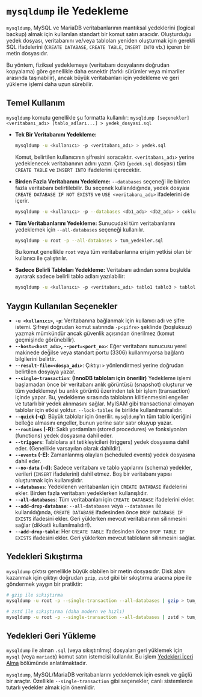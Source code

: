 # `mysqldump` ile Yedekleme

`mysqldump`, MySQL ve MariaDB veritabanlarının mantıksal yedeklerini (logical backup) almak için kullanılan standart bir komut satırı aracıdır. Oluşturduğu yedek dosyası, veritabanını ve/veya tabloları yeniden oluşturmak için gerekli SQL ifadelerini (`CREATE DATABASE`, `CREATE TABLE`, `INSERT INTO` vb.) içeren bir metin dosyasıdır.

Bu yöntem, fiziksel yedeklemeye (veritabanı dosyalarını doğrudan kopyalama) göre genellikle daha esnektir (farklı sürümler veya mimariler arasında taşınabilir), ancak büyük veritabanları için yedekleme ve geri yükleme işlemi daha uzun sürebilir.

## Temel Kullanım

`mysqldump` komutu genellikle şu formatta kullanılır:
`mysqldump [seçenekler] <veritabanı_adı> [tablo_adları...] > yedek_dosyasi.sql`

*   **Tek Bir Veritabanını Yedekleme:**
    ```bash
    mysqldump -u <kullanıcı> -p <veritabanı_adı> > yedek.sql
    ```
    Komut, belirtilen kullanıcının şifresini soracaktır. `<veritabanı_adı>` yerine yedeklenecek veritabanının adını yazın. Çıktı (`yedek.sql` dosyası) tüm `CREATE TABLE` ve `INSERT INTO` ifadelerini içerecektir.

*   **Birden Fazla Veritabanını Yedekleme:**
    `--databases` seçeneği ile birden fazla veritabanı belirtilebilir. Bu seçenek kullanıldığında, yedek dosyası `CREATE DATABASE IF NOT EXISTS` ve `USE <veritabanı_adı>` ifadelerini de içerir.
    ```bash
    mysqldump -u <kullanıcı> -p --databases <db1_adı> <db2_adı> > coklu_yedek.sql
    ```

*   **Tüm Veritabanlarını Yedekleme:**
    Sunucudaki tüm veritabanlarını yedeklemek için `--all-databases` seçeneği kullanılır.
    ```bash
    mysqldump -u root -p --all-databases > tum_yedekler.sql
    ```
    Bu komut genellikle `root` veya tüm veritabanlarına erişim yetkisi olan bir kullanıcı ile çalıştırılır.

*   **Sadece Belirli Tabloları Yedekleme:**
    Veritabanı adından sonra boşlukla ayırarak sadece belirli tablo adları yazılabilir:
    ```bash
    mysqldump -u <kullanıcı> -p <veritabanı_adı> tablo1 tablo3 > tablolar_yedek.sql
    ```

## Yaygın Kullanılan Seçenekler

*   **`-u <kullanıcı>`, `-p`**: Veritabanına bağlanmak için kullanıcı adı ve şifre istemi. Şifreyi doğrudan komut satırında `-p<şifre>` şeklinde (boşluksuz) yazmak mümkündür ancak güvenlik açısından önerilmez (komut geçmişinde görünebilir).
*   **`--host=<host_adı>`, `--port=<port_no>`**: Eğer veritabanı sunucusu yerel makinede değilse veya standart portu (3306) kullanmıyorsa bağlantı bilgilerini belirtir.
*   **`--result-file=<dosya_adı>`**: Çıktıyı `>` yönlendirmesi yerine doğrudan belirtilen dosyaya yazar.
*   **`--single-transaction`**: **(InnoDB tabloları için önerilir)** Yedekleme işlemi başlamadan önce bir veritabanı anlık görüntüsü (snapshot) oluşturur ve tüm yedeklemeyi bu anlık görüntü üzerinden tek bir işlem (transaction) içinde yapar. Bu, yedekleme sırasında tabloların kilitlenmesini engeller ve tutarlı bir yedek alınmasını sağlar. MyISAM gibi transactional olmayan tablolar için etkisi yoktur. `--lock-tables` ile birlikte kullanılmamalıdır.
*   **`--quick` (-q)**: Büyük tablolar için önerilir. `mysqldump`'ın tüm tablo içeriğini belleğe almasını engeller, bunun yerine satır satır okuyup yazar.
*   **`--routines` (-R)**: Saklı yordamları (stored procedures) ve fonksiyonları (functions) yedek dosyasına dahil eder.
*   **`--triggers`**: Tablolara ait tetikleyicileri (triggers) yedek dosyasına dahil eder. (Genellikle varsayılan olarak dahildir).
*   **`--events` (-E)**: Zamanlanmış olayları (scheduled events) yedek dosyasına dahil eder.
*   **`--no-data` (-d)**: Sadece veritabanı ve tablo yapılarını (schema) yedekler, verileri (`INSERT` ifadelerini) dahil etmez. Boş bir veritabanı yapısı oluşturmak için kullanışlıdır.
*   **`--databases`**: Yedeklenen veritabanları için `CREATE DATABASE` ifadelerini ekler. Birden fazla veritabanı yedeklerken kullanışlıdır.
*   **`--all-databases`**: Tüm veritabanları için `CREATE DATABASE` ifadelerini ekler.
*   **`--add-drop-database`**: `--all-databases` veya `--databases` ile kullanıldığında, `CREATE DATABASE` ifadesinden önce `DROP DATABASE IF EXISTS` ifadesini ekler. Geri yüklerken mevcut veritabanının silinmesini sağlar (dikkatli kullanılmalıdır!).
*   **`--add-drop-table`**: Her `CREATE TABLE` ifadesinden önce `DROP TABLE IF EXISTS` ifadesini ekler. Geri yüklerken mevcut tabloların silinmesini sağlar.

## Yedekleri Sıkıştırma

`mysqldump` çıktısı genellikle büyük olabilen bir metin dosyasıdır. Disk alanı kazanmak için çıktıyı doğrudan `gzip`, `zstd` gibi bir sıkıştırma aracına pipe ile göndermek yaygın bir pratiktir:

```bash
# gzip ile sıkıştırma
mysqldump -u root -p --single-transaction --all-databases | gzip > tum_yedekler.sql.gz

# zstd ile sıkıştırma (daha modern ve hızlı)
mysqldump -u root -p --single-transaction --all-databases | zstd > tum_yedekler.sql.zst
```

## Yedekleri Geri Yükleme

`mysqldump` ile alınan `.sql` (veya sıkıştırılmış) dosyaları geri yüklemek için `mysql` (veya `mariadb`) komut satırı istemcisi kullanılır. Bu işlem [Yedekleri İçeri Alma](yedekleri-iceri-alma.md) bölümünde anlatılmaktadır.

`mysqldump`, MySQL/MariaDB veritabanlarını yedeklemek için esnek ve güçlü bir araçtır. Özellikle `--single-transaction` gibi seçenekler, canlı sistemlerde tutarlı yedekler almak için önemlidir.
